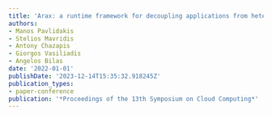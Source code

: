 ```yaml
---
title: 'Arax: a runtime framework for decoupling applications from heterogeneous accelerators'
authors:
- Manos Pavlidakis
- Stelios Mavridis
- Antony Chazapis
- Giorgos Vasiliadis
- Angelos Bilas
date: '2022-01-01'
publishDate: '2023-12-14T15:35:32.918245Z'
publication_types:
- paper-conference
publication: '*Proceedings of the 13th Symposium on Cloud Computing*'
---
```

